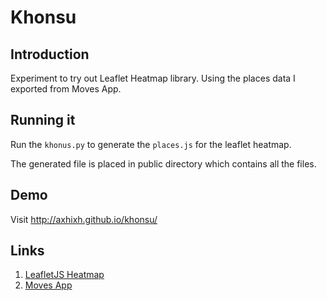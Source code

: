 # Khonsu

## Introduction
Experiment to try out Leaflet Heatmap library. Using the places data I exported from Moves App.

## Running it
Run the ```khonus.py``` to generate the ```places.js``` for the leaflet heatmap.

The generated file is placed in public directory which contains all the files.

## Demo
Visit http://axhixh.github.io/khonsu/

## Links

 1. [LeafletJS Heatmap](https://github.com/Leaflet/Leaflet.heat)
 2. [Moves App](https://www.moves-app.com/)
